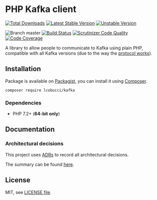 # PHP Kafka client

[![Total Downloads](https://img.shields.io/packagist/dt/lcobucci/kafka.svg?style=flat-square)](https://packagist.org/packages/lcobucci/kafka)
[![Latest Stable Version](https://img.shields.io/packagist/v/lcobucci/kafka.svg?style=flat-square)](https://packagist.org/packages/lcobucci/kafka)
[![Unstable Version](https://img.shields.io/packagist/vpre/lcobucci/kafka.svg?style=flat-square)](https://packagist.org/packages/lcobucci/kafka)

![Branch master](https://img.shields.io/badge/branch-master-brightgreen.svg?style=flat-square)
[![Build Status](https://img.shields.io/travis/lcobucci/kafka/master.svg?style=flat-square)](https://travis-ci.org/lcobucci/kafka)
[![Scrutinizer Code Quality](https://img.shields.io/scrutinizer/g/lcobucci/kafka/master.svg?style=flat-square)](https://scrutinizer-ci.com/g/lcobucci/kafka/?branch=master)
[![Code Coverage](https://img.shields.io/scrutinizer/coverage/g/lcobucci/kafka/master.svg?style=flat-square)](https://scrutinizer-ci.com/g/lcobucci/kafka/?branch=master)

A library to allow people to communicate to Kafka using plain PHP, compatible with
all Kafka versions (due to the way the [protocol works](https://kafka.apache.org/protocol)).

## Installation

Package is available on [Packagist](https://packagist.org/packages/lcobucci/kafka),
you can install it using [Composer](https://getcomposer.org).

```shell
composer require lcobucci/kafka
```

### Dependencies

- PHP 7.2+ (**64-bit only**)

## Documentation

### Architectural decisions

This project uses [ADRs](https://github.com/npryce/adr-tools) to record all 
architectural decisions.

The summary can be found [here](docs/architecture-decisions/README.md).

## License

MIT, see [LICENSE file](LICENSE).
